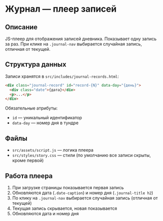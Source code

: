 # Журнал — плеер записей

## Описание

JS-плеер для отображения записей дневника. Показывает одну запись за раз. При клике на `.journal-nav` выбирается случайная запись, отличная от текущей.

## Структура данных

Записи хранятся в `src/includes/journal-records.html`:

```html
<div class="journal-record" id="record-{N}" data-day="{день}">
  <div class="date">{дата}</div>
  <p>...</p>
</div>
```

Обязательные атрибуты:
- `id` — уникальный идентификатор
- `data-day` — номер дня в тундре

## Файлы

- `src/assets/script.js` — логика плеера
- `src/styles/story.css` — стили (по умолчанию все записи скрыты, кроме первой)

## Работа плеера

1. При загрузке страницы показывается первая запись
2. Обновляются дата (`.date-caption`) и номер дня (`.journal-title h2`)
3. По клику на `.journal-nav` выбирается случайная запись (отличная от текущей)
4. Текущая запись скрывается, новая показывается
5. Обновляются дата и номер дня
